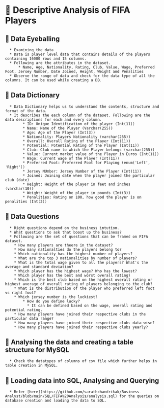 # 📍 Descriptive Analysis of FIFA Players

## 📍 Data Eyeballing
      * Examining the data
      * Data is player level data that contains details of the players containing 16000 rows and 15 columns.
      * Following are the attributes in the dataset. 
          * Name, Age, Nationality, Rating, Club, Value, Wage, Preferred Foot, Jersey Number, Date Joined, Height, Weight and Penalities
      * Observe the range of data and check for the data type of all the columns. It can be used while creating a DB. 
## 📍 Data Dictionary
      * Data Dictionary helps us to understand the contents, structure and format of the data. 
      * It describes the each column of the dataset. Following are the data descriptions for each and every column.
            * ID: Unique Identification of the player (Int(11))
            * Name: Name of the Player (Varchar(255))
            * Age: Age of the Player (Int(3))
            * Nationality: Players Nationality (varchar(255))
            * Overall: Overall Rating of the Player (Int(11))
            * Potential: Potential Rating of the Player (Int(11))
            * Club: Club name to which the Player belongs (varchar(255))
            * Value: Current market value of the Player in Euros (Int(11))
            * Wage: Current wage of the Player (Int(11))
            * Preferred Foot: Preferred Foot for Playing (enum('Left', 'Right'))
            * Jersey NUmber: Jersey Number of the Player (Int(11))
            * Joined: Joining date when the player joined the particular club (date)
            * Height: Height of the player in feet and inches (varchar(10))
            * Weight: Weight of the player in pounds (Int(3))
            * Penalities: Rating on 100, how good the player is on penalities (Int(3))
## 📍 Data Questions 
      * Right questions depend on the business intution. 
      * What questions to ask that boost up the business?
      * Following are the set of questions that can be framed on FIFA dataset.
        * How many players are theere in the dataset?
        * How many nationalties do the players belong to? 
        * Which nationality has the highest number of players? 
        * What are the top 3 nationalities by number of players?
        * What is the total wage given to all the players? What's the average and standard deviation?
        * Which player has the highest wage? Who has the lowest? 
        * Which player has the best and worst overall rating?
        * Which is the best club based on the highest overall rating or highest average of overall rating of players belonging to the club?
        * What is the distribution of the player who preferred left foot vs right foot?
        * Which jersey number is the luckiest? 
            * How do you define lucky?
              * It can be defined based on the wage, overall rating and potential rating. 
        * How many players have joined their respective clubs in the particular data range?
        * How many players have joined their respective clubs data wise?
        * How many players have joined their respective clubs yearly? 
## 📍 Analysing the data and creating a table structure for MySQL
      * Check the datatypes of columns of csv file which further helps in table creation in MySQL. 
## 📍 Loading data into SQL, Analysing and Querying 
      * Refer [here](https://github.com/sarathchandrikak/Business-Analyst/blob/main/SQL/FIFA%20Analysis/analysis.sql) for the queries on database creation and loading the data to SQL. 
